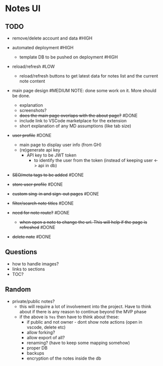 # Notes UI

## TODO

- remove/delete account and data #HIGH
- automated deployment #HIGH
    - template DB to be pushed on deployment #HIGH
- reload/refresh #LOW
    - reload/refresh buttons to get latest data for notes list and the current note content
- main page design #MEDIUM
    NOTE: done some work on it. More should be done.
    - explanation
    - screenshots?
    - ~~does the main page overlaps with the about page?~~ #DONE
    - include link to VSCode marketplace for the extension
    - short explanation of any MD assumptions (like tab size)

- ~~user profile~~ #DONE
    - main page to display user info (from GH)
    - (re)generate api key
        - API key to be JWT token
            - to identify the user from the token (instead of keeping user <-> api in db)
- ~~SEO/meta tags to be added~~ #DONE
- ~~store user profile~~ #DONE
- ~~custom sing-in and sign-out pages~~ #DONE
- ~~filter/search note titles~~ #DONE
- ~~need for note route?~~ #DONE
    - ~~when open a note to change the url. This will help if the page is refreshed~~ #DONE
- ~~delete note~~ #DONE

## Questions

- how to handle images?
- links to sections
- TOC?

## Random

- private/public notes?
    - this will require a lot of involvement into the project. Have to think about if there is any reason to continue beyond the MVP phase
    - if the above is `Yes` then have to think about these:
        - if public and not owner - dont show note actions (open in vscode, delete etc)
        - allow forking?
        - allow export of all?
        - renaming? (have to keep some mapping somehow)
        - proper DB
        - backups
        - encryption of the notes inside the db
